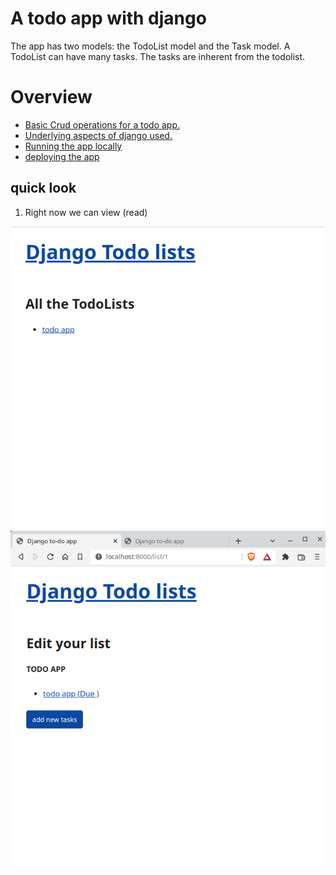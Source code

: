 # A todo app with django

The app has two models: the TodoList model and the Task model. 
A TodoList can have many tasks. The tasks are inherent from the todolist.

# Overview
- [Basic Crud operations for a todo app.](#CRud)
- [Underlying aspects of django used.](#Django)
- [Running the app locally](#runningapp)
- [deploying the app](#Deploment)



## quick look

1. Right now we can view (read)

![](Screenshots/Screenshot_20220908_160838.png)
![](Screenshots/Screenshot_20220908_160905.png)
